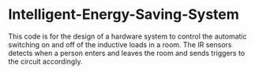 # Intelligent-Energy-Saving-System
This code is for the design of a hardware system to control the automatic switching on and off of the inductive loads in a room. The IR sensors detects when a person enters and leaves the room and sends triggers to the circuit accordingly.
